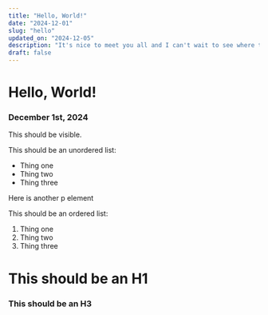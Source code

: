 ```yaml
---
title: "Hello, World!"
date: "2024-12-01"
slug: "hello"
updated_on: "2024-12-05"
description: "It's nice to meet you all and I can't wait to see where this blog takes me! My name is"
draft: false
---
```


# Hello, World!

### December 1st, 2024

This should be visible.

This should be an unordered list:
- Thing one
- Thing two
- Thing three

Here is another p element

This should be an ordered list:
1. Thing one
2. Thing two
3. Thing three

# This should be an H1

### This should be an H3